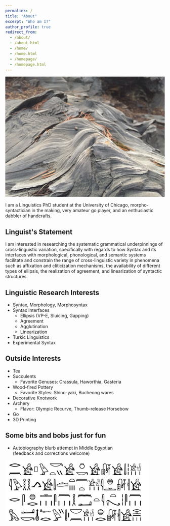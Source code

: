 ```yaml
---
permalink: /
title: "About"
excerpt: "Who am I?"
author_profile: true
redirect_from: 
  - /about/
  - /about.html
  - /home/
  - /home.html
  - /homepage/
  - /homepage.html
---
```


<img src="/images/redwood.JPG" alt="burnt redwood trunk" width="750"/>

I am a Linguistics PhD student at the University of Chicago, morpho-syntactician in the making, very amateur go player, and an enthusiastic dabbler of handcrafts.

## Linguist's Statement
I am interested in researching the systematic grammatical underpinnings of cross-linguistic variation, specifically with regards to how Syntax and its interfaces with morphological, phonological, and semantic systems facilitate and constrain the range of cross-linguistic variety in phenomena such as affixation and cliticization mechanisms, the availability of different types of ellipsis, the realization of agreement, and linearization of syntactic structures.

## Linguistic Research Interests 
* Syntax, Morphology, Morphosyntax
* Syntax Interfaces
	* Ellipsis (VP-E, Sluicing, Gapping)
	* Agreement
	* Agglutination
	* Linearization
* Turkic Linguistics
* Experimental Syntax

## Outside Interests
* Tea
* Succulents
	* Favorite Genuses: Crassula, Haworthia, Gasteria
* Wood-fired Pottery
	* Favorite Styles: Shino-yaki, Bucheong wares
* Decorative Knotwork
* Archery
	* Flavor: Olympic Recurve, Thumb-release Horsebow
* Go
* 3D Printing

## Some bits and bobs just for fun
* Autobiography blurb attempt in Middle Egyptian\
(feedback and corrections welcome)
<img src="/images/hieroglyph_autobiography.PNG" alt="short bio in Middle Egyptian"/>